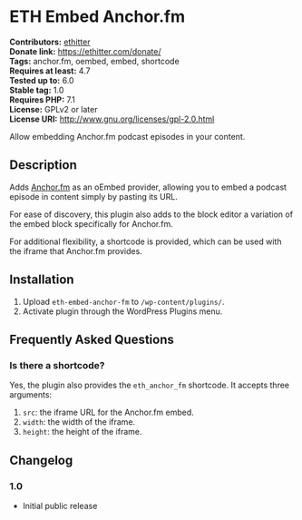 # ETH Embed Anchor.fm #
**Contributors:** [ethitter](https://profiles.wordpress.org/ethitter/)  
**Donate link:** https://ethitter.com/donate/  
**Tags:** anchor.fm, oembed, embed, shortcode  
**Requires at least:** 4.7  
**Tested up to:** 6.0  
**Stable tag:** 1.0  
**Requires PHP:** 7.1  
**License:** GPLv2 or later  
**License URI:** http://www.gnu.org/licenses/gpl-2.0.html  

Allow embedding Anchor.fm podcast episodes in your content.

## Description ##

Adds [Anchor.fm](https://anchor.fm/) as an oEmbed provider, allowing you to embed a podcast episode in content simply by pasting its URL.

For ease of discovery, this plugin also adds to the block editor a variation of the embed block specifically for Anchor.fm.

For additional flexibility, a shortcode is provided, which can be used with the iframe that Anchor.fm provides.

## Installation ##

1. Upload `eth-embed-anchor-fm` to `/wp-content/plugins/`.
2. Activate plugin through the WordPress Plugins menu.

## Frequently Asked Questions ##

### Is there a shortcode? ###
Yes, the plugin also provides the `eth_anchor_fm` shortcode. It accepts three arguments:

1. `src`: the iframe URL for the Anchor.fm embed.
2. `width`: the width of the iframe.
3. `height`: the height of the iframe.

## Changelog ##

### 1.0 ###
* Initial public release
